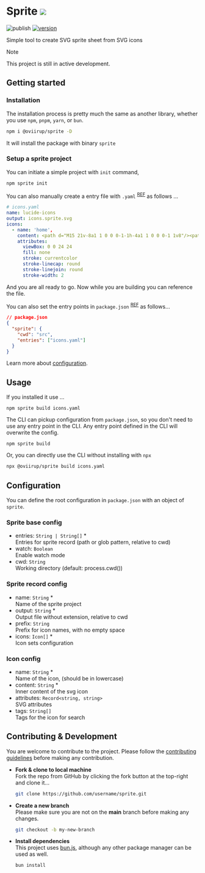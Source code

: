 # Sprite ![](https://img.shields.io/badge/WIP-gold)

![publish](https://github.com/oviirup/sprite/workflows/Publish/badge.svg)
[![version](https://img.shields.io/npm/v/sprite)](https://www.npmjs.com/package/sprite)

Simple tool to create SVG sprite sheet from SVG icons

> [!NOTE]
> This project is still in active development.

## Getting started

### Installation

The installation process is pretty much the same as another library, whether you use `npm`, `pnpm`, `yarn`, or `bun`.

```bash
npm i @oviirup/sprite -D
```

It will install the package with binary `sprite`

### Setup a sprite project

You can initiate a simple project with `init` command,

```bash
npm sprite init
```

You can also manually create a entry file with `.yaml` <sup><a href='#sprite-record-config'>REF</a></sup> as follows ...

```yaml
# icons.yaml
name: lucide-icons
output: icons.sprite.svg
icons:
  - name: 'home',
    content: <path d="M15 21v-8a1 1 0 0 0-1-1h-4a1 1 0 0 0-1 1v8"/><path d="M3 10a2 2 0 0 1 .709-1.528l7-5.999a2 2 0 0 1 2.582 0l7 5.999A2 2 0 0 1 21 10v9a2 2 0 0 1-2 2H5a2 2 0 0 1-2-2z"/>,
    attributes:
      viewBox: 0 0 24 24
      fill: none
      stroke: currentcolor
      stroke-linecap: round
      stroke-linejoin: round
      stroke-width: 2
```

And you are all ready to go. Now while you are building you can reference the file.

You can also set the entry points in `package.json` <sup><a href='#sprite-base-config'>REF</a></sup> as follows...

```json
// package.json
{
  "sprite": {
    "cwd": "src",
    "entries": ["icons.yaml"]
  }
}
```

Learn more about [configuration](#configuration).

## Usage

If you installed it use ...

```
npm sprite build icons.yaml
```

The CLI can pickup configuration from `package.json`, so you don't need to use any entry point in the CLI. Any entry point defined in the CLI will overwrite the config.

```
npm sprite build
```

Or, you can directly use the CLI without installing with `npx`

```bash
npx @oviirup/sprite build icons.yaml
```

## Configuration

You can define the root configuration in `package.json` with an object of `sprite`.

### Sprite base config

- entries: `String | String[]` \*\
  Entries for sprite record (path or glob pattern, relative to cwd)
- watch: `Boolean`\
  Enable watch mode
- cwd: `String`\
  Working directory (default: process.cwd())

### Sprite record config

- name: `String` \*\
  Name of the sprite project
- output: `String` \*\
  Output file without extension, relative to cwd
- prefix: `String`\
  Prefix for icon names, with no empty space
- icons: `Icon[]` \*\
  Icon sets configuration

### Icon config

- name: `String` \*\
  Name of the icon, (should be in lowercase)
- content: `String` \*\
  Inner content of the svg icon
- attributes: `Record<string, string>`\
  SVG attributes
- tags: `String[]`\
  Tags for the icon for search

## Contributing & Development

You are welcome to contribute to the project. Please follow the [contributing guidelines](/.github/contributing.md) before making any contribution.

- **Fork & clone to local machine**\
  Fork the repo from GitHub by clicking the fork button at the top-right and clone it...

  ```bash
  git clone https://github.com/username/sprite.git
  ```

- **Create a new branch**\
  Please make sure you are not on the **main** branch before making any changes.

  ```bash
  git checkout -b my-new-branch
  ```

- **Install dependencies**\
  This project uses [bun.js](https://bun.sh/), although any other package manager can be used as well.
  ```bash
  bun install
  ```
